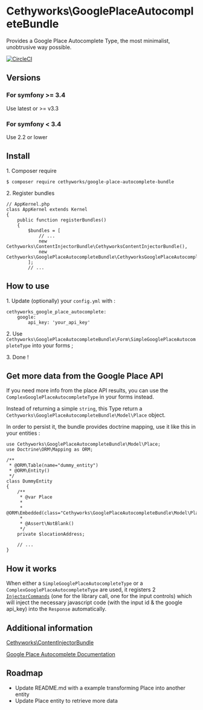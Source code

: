 Cethyworks\GooglePlaceAutocompleteBundle
===
Provides a Google Place Autocomplete Type, the most minimalist, unobtrusive way possible.

[![CircleCI](https://circleci.com/gh/Cethy/GooglePlaceAutocompleteBundle/tree/master.svg?style=shield)](https://circleci.com/gh/Cethy/GooglePlaceAutocompleteBundle/tree/master)

## Versions
### For symfony >= 3.4
Use latest or >= v3.3

### For symfony < 3.4
Use 2.2 or lower


## Install

1\. Composer require

    $ composer require cethyworks/google-place-autocomplete-bundle

2\. Register bundles

    // AppKernel.php
    class AppKernel extends Kernel
    {
        public function registerBundles()
        {
            $bundles = [
                // ...
                new Cethyworks\ContentInjectorBundle\CethyworksContentInjectorBundle(),
                new Cethyworks\GooglePlaceAutocompleteBundle\CethyworksGooglePlaceAutocompleteBundle(),
            ];
            // ...


## How to use
1\. Update (optionally) your `config.yml` with :

    cethyworks_google_place_autocomplete:
        google:
            api_key: 'your_api_key'

2\. Use `Cethyworks\GooglePlaceAutocompleteBundle\Form\SimpleGooglePlaceAutocompleteType` into your forms ;
  
3\. Done !


## Get more data from the Google Place API
If you need more info from the place API results, you can use the `ComplexGooglePlaceAutocompleteType` in your forms instead.

Instead of returning a simple `string`, this Type return a `Cethyworks\GooglePlaceAutocompleteBundle\Model\Place` object.   

In order to persist it, the bundle provides doctrine mapping, use it like this in your entities :

    use Cethyworks\GooglePlaceAutocompleteBundle\Model\Place;
    use Doctrine\ORM\Mapping as ORM;

    /**
     * @ORM\Table(name="dummy_entity")
     * @ORM\Entity()
     */
    class DummyEntity
    {
        /**
         * @var Place
         *
         * @ORM\Embedded(class="Cethyworks\GooglePlaceAutocompleteBundle\Model\Place")
         *
         * @Assert\NotBlank()
         */
        private $locationAddress;
        
        // ...
    }

## How it works
When either a `SimpleGooglePlaceAutocompleteType` or a `ComplexGooglePlaceAutocompleteType` are used, 
it registers 2 [`InjectorCommands`](https://github.com/Cethy/ContentInjectorBundle#cethyworkscontentinjectorbundle) (one for the library call, one for the input controls) 
which will inject the necessary javascript code (with the input id & the google api_key) into the `Response` automatically.

## Additional information
[Cethyworks\ContentInjectorBundle](https://github.com/Cethy/ContentInjectorBundle)

[Google Place Autocomplete Documentation](https://developers.google.com/maps/documentation/javascript/examples/places-autocomplete)

## Roadmap
- Update README.md with a example transforming Place into another entity
- Update Place entity to retrieve more data

